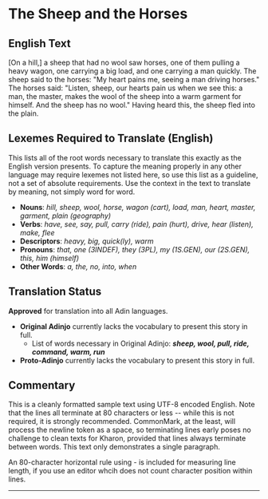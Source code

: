 The Sheep and the Horses
========================

English Text
------------

\[On a hill,] a sheep that had no wool saw horses, one of them pulling a heavy
wagon, one carrying a big load, and one carrying a man quickly. The sheep said
to the horses: "My heart pains me, seeing a man driving horses." The horses
said: "Listen, sheep, our hearts pain us when we see this: a man, the master,
makes the wool of the sheep into a warm garment for himself. And the sheep has
no wool." Having heard this, the sheep fled into the plain.

Lexemes Required to Translate (English)
---------------------------------------

This lists all of the root words necessary to translate this exactly as the
English version presents. To capture the meaning properly in any other language
may require lexemes not listed here, so use this list as a guideline, not a set
of absolute requirements. Use the context in the text to translate by meaning,
not simply word for word.

* **Nouns**: _hill, sheep, wool, horse, wagon (cart), load, man, heart, master,
  garment, plain (geography)_
* **Verbs**: _have, see, say, pull, carry (ride), pain (hurt), drive, hear
  (listen), make, flee_
* **Descriptors**: _heavy, big, quick(ly), warm_
* **Pronouns**: _that, one (3INDEF), they (3PL), my (1S.GEN), our (2S.GEN),
  this, him (himself)_
* **Other Words**: _a, the, no, into, when_

Translation Status
------------------

**Approved** for translation into all Adin languages.

* **Original Adinjo** currently lacks the vocabulary to present this story in
  full.
  * List of words necessary in Original Adinjo: _**sheep, wool, pull, ride,
    command, warm, run**_
* **Proto-Adinjo** currently lacks the vocabulary to present this story in full.

Commentary
----------

This is a cleanly formatted sample text using UTF-8 encoded English. Note that
the lines all terminate at 80 characters or less -- while this is not required,
it is strongly recommended. CommonMark, at the least, will process the newline
token as a space, so terminating lines early poses no challenge to clean texts
for Kharon, provided that lines always terminate between words. This text only
demonstrates a single paragraph.

An 80-character horizontal rule using - is included for measuring line length,
if you use an editor whcih does not count character position within lines.

--------------------------------------------------------------------------------
